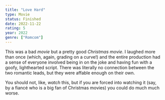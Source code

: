 ```yaml
---
title: "Love Hard"
type: Movie
status: Finished
date: 2022-11-22
rating: 5
year: 2022
genre: ["Romcom"]
---
```


This was a bad _movie_ but a pretty good _Christmas movie_. I laughed more than once (which, again, grading on a curve!) and
the entire production had a sense of everyone involved being in on the joke and having fun with a goofy, lighthearted
script. There was literally no connection between the two romantic leads, but they were affable enough on their own.

You should not, like, _watch_ this, but if you are forced into watching it (say, by a fiancé who is a big fan of Christmas movies)
you could do much much worse.
